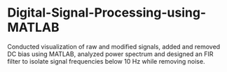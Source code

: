 # Digital-Signal-Processing-using-MATLAB
Conducted visualization of raw and modified signals, added and removed DC bias using MATLAB, analyzed power spectrum and designed an FIR filter to isolate signal frequencies below 10 Hz while removing noise. 
